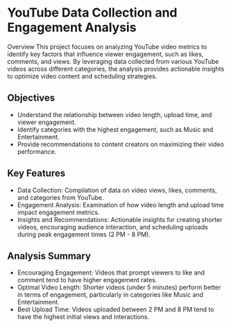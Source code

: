 # YouTube Data Collection and Engagement Analysis
Overview
This project focuses on analyzing YouTube video metrics to identify key factors that influence viewer engagement, such as likes, comments, and views. By leveraging data collected from various YouTube videos across different categories, the analysis provides actionable insights to optimize video content and scheduling strategies.

## Objectives
* Understand the relationship between video length, upload time, and viewer engagement.
* Identify categories with the highest engagement, such as Music and Entertainment.
* Provide recommendations to content creators on maximizing their video performance.
## Key Features
* Data Collection: Compilation of data on video views, likes, comments, and categories from YouTube.
* Engagement Analysis: Examination of how video length and upload time impact engagement metrics.
* Insights and Recommendations: Actionable insights for creating shorter videos, encouraging audience interaction, and scheduling uploads during peak engagement times (2 PM - 8 PM).
## Analysis Summary
* Encouraging Engagement: Videos that prompt viewers to like and comment tend to have higher engagement rates.
* Optimal Video Length: Shorter videos (under 5 minutes) perform better in terms of engagement, particularly in categories like Music and Entertainment.
* Best Upload Time: Videos uploaded between 2 PM and 8 PM tend to have the highest initial views and interactions.
